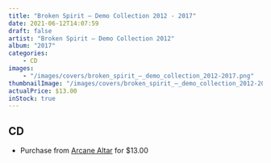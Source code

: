 ```yaml
---
title: "Broken Spirit ‎– Demo Collection 2012 - 2017"
date: 2021-06-12T14:07:59
draft: false
artist: "Broken Spirit ‎– Demo Collection 2012"
album: "2017"
categories:
    - CD
images:
    - "/images/covers/broken_spirit_‎–_demo_collection_2012-2017.png"
thumbnailImage: "/images/covers/broken_spirit_‎–_demo_collection_2012-2017-thumb.png"
actualPrice: $13.00
inStock: true
---
```


## CD
* Purchase from [Arcane Altar](https://arcanealtar.bigcartel.com/product/broken-spirit-demo-collection-2012-2017) for $13.00
